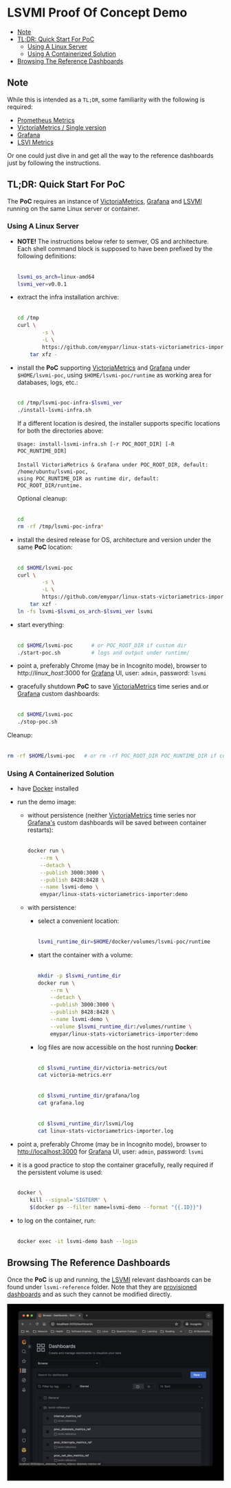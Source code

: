 # LSVMI Proof Of Concept Demo

<!-- TOC tocDepth:2..3 chapterDepth:2..6 -->

- [Note](#note)
- [TL;DR: Quick Start For PoC](#tldr-quick-start-for-poc)
  - [Using A Linux Server](#using-a-linux-server)
  - [Using A Containerized Solution](#using-a-containerized-solution)
- [Browsing The Reference Dashboards](#browsing-the-reference-dashboards)

<!-- /TOC -->

## Note

While this is intended as a `TL;DR`, some familiarity with the following is required:

- [Prometheus Metrics](https://prometheus.io/docs/concepts/data_model/)
- [VictoriaMetrics / Single version](https://docs.victoriametrics.com/single-server-victoriametrics/)
- [Grafana](https://grafana.com/docs/grafana/latest/getting-started/)
- [LSVI Metrics](metrics.md)

Or one could just dive in and get all the way to the reference dashboards just by following the instructions.

## TL;DR: Quick Start For PoC

The **PoC** requires an instance of [VictoriaMetrics](https://docs.victoriametrics.com/single-server-victoriametrics/), [Grafana](https://grafana.com/docs/grafana/latest/getting-started/) and [LSVMI](../README.md) running on the same Linux server or container.

### Using A Linux Server

- **NOTE!** The instructions below refer to semver, OS and architecture. Each shell command block is supposed to have been prefixed by the following definitions:

    ```bash

    lsvmi_os_arch=linux-amd64
    lsvmi_ver=v0.0.1

    ```

- extract the infra installation archive:

    ```bash
    
    cd /tmp
    curl \
            -s \
            -L \
            https://github.com/emypar/linux-stats-victoriametrics-importer/releases/download/$lsvmi_ver-poc-infra/lsvmi-poc-infra-$lsvmi_ver.tgz | \
        tar xfz -

    ```

- install the **PoC** supporting [VictoriaMetrics](https://docs.victoriametrics.com/single-server-victoriametrics/) and [Grafana](https://grafana.com/docs/grafana/latest/getting-started/) under `$HOME/lsvmi-poc`, using `$HOME/lsvmi-poc/runtime` as working area for databases, logs, etc.:

    ```bash
    
    cd /tmp/lsvmi-poc-infra-$lsvmi_ver
    ./install-lsvmi-infra.sh

    ```

    If a different location is desired, the installer supports specific locations for both the directories above:

    ```text
    Usage: install-lsvmi-infra.sh [-r POC_ROOT_DIR] [-R POC_RUNTIME_DIR]

    Install VictoriaMetrics & Grafana under POC_ROOT_DIR, default: /home/ubuntu/lsvmi-poc,
    using POC_RUNTIME_DIR as runtime dir, default: POC_ROOT_DIR/runtime.
    ```

    Optional cleanup:

    ```bash
    
    cd
    rm -rf /tmp/lsvmi-poc-infra*
    
    ```

- install the desired release for OS, architecture and version under the same **PoC** location:

    ```bash

    cd $HOME/lsvmi-poc
    curl \
            -s \
            -L \
            https://github.com/emypar/linux-stats-victoriametrics-importer/releases/download/$lsvmi_ver-$lsvmi_os_arch/lsvmi-$lsvmi_os_arch-$lsvmi_ver.tgz | \
        tar xzf -
    ln -fs lsvmi-$lsvmi_os_arch-$lsvmi_ver lsvmi

    ```

- start everything:

    ```bash

    cd $HOME/lsvmi-poc      # or POC_ROOT_DIR if custom dir
    ./start-poc.sh          # logs and output under runtime/

    ```

- point a, preferably Chrome (may be in Incognito mode), browser to http://_linux_host_:3000 for [Grafana](https://grafana.com/docs/grafana/latest/getting-started/) UI, user: `admin`, password: `lsvmi`

- gracefully shutdown **PoC** to save [VictoriaMetrics](https://docs.victoriametrics.com/single-server-victoriametrics/) time series and.or [Grafana](https://grafana.com/docs/grafana/latest/getting-started/) custom dashboards:

    ```bash

    cd $HOME/lsvmi-poc
    ./stop-poc.sh

    ```

Cleanup:

   ```bash

   rm -rf $HOME/lsvmi-poc   # or rm -rf POC_ROOT_DIR POC_RUNTIME_DIR if custom dirs

   ```

### Using A Containerized Solution

- have  [Docker](https://docs.docker.com/get-started/get-docker/) installed
- run the demo image:
  - without persistence (neither [VictoriaMetrics](https://docs.victoriametrics.com/single-server-victoriametrics/) time series nor [Grafana's](https://grafana.com/docs/grafana/latest/getting-started/) custom dashboards will be saved between container restarts):

    ```bash

    docker run \
        --rm \
        --detach \
        --publish 3000:3000 \
        --publish 8428:8428 \
        --name lsvmi-demo \
        emypar/linux-stats-victoriametrics-importer:demo

    ```

  - with persistence:
    - select a convenient location:

        ```bash

        lsvmi_runtime_dir=$HOME/docker/volumes/lsvmi-poc/runtime

        ```

    - start the container with a volume:

        ```bash

        mkdir -p $lsvmi_runtime_dir
        docker run \
            --rm \
            --detach \
            --publish 3000:3000 \
            --publish 8428:8428 \
            --name lsvmi-demo \
            --volume $lsvmi_runtime_dir:/volumes/runtime \
            emypar/linux-stats-victoriametrics-importer:demo

        ```

    - log files are now accessible on the host running **Docker**:

        ```bash

        cd $lsvmi_runtime_dir/victoria-metrics/out
        cat victoria-metrics.err

        ```

        ```bash

        cd $lsvmi_runtime_dir/grafana/log
        cat grafana.log

        ```

        ```bash

        cd $lsvmi_runtime_dir/lsvmi/log
        cat linux-stats-victoriametrics-importer.log

        ```

- point a, preferably Chrome (may be in Incognito mode), browser to <http://localhost:3000> for [Grafana](https://grafana.com/docs/grafana/latest/getting-started/) UI, user: `admin`, password: `lsvmi`

- it is a good practice to stop the container gracefully, really required if the persistent volume is used:

    ```bash

    docker \
        kill --signal='SIGTERM' \
        $(docker ps --filter name=lsvmi-demo --format "{{.ID}}")

    ```

- to log on the container, run:

    ```bash

    docker exec -it lsvmi-demo bash --login

    ```

## Browsing The Reference Dashboards

Once the **PoC** is up and running, the [LSVMI](../README.md) relevant dashboards can be found under `lsvmi-reference` folder. Note that they are  [provisioned dashboards](https://grafana.com/docs/grafana/latest/administration/provisioning/#dashboards) and as such they cannot be modified directly.

![lsvmi-reference](images/lsvmi-ref-dashes.jpg)
